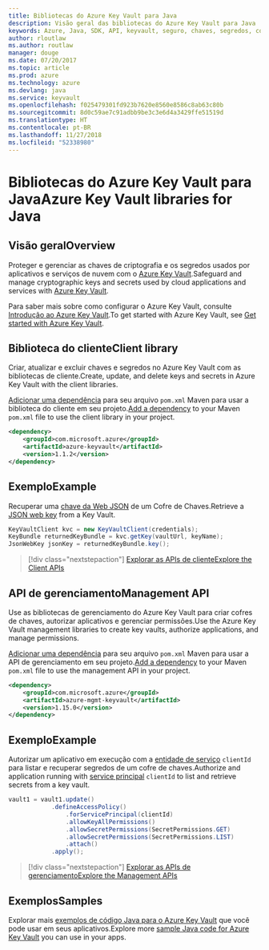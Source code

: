 ```yaml
---
title: Bibliotecas do Azure Key Vault para Java
description: Visão geral das bibliotecas do Azure Key Vault para Java
keywords: Azure, Java, SDK, API, keyvault, seguro, chaves, segredos, cofre
author: rloutlaw
ms.author: routlaw
manager: douge
ms.date: 07/20/2017
ms.topic: article
ms.prod: azure
ms.technology: azure
ms.devlang: java
ms.service: keyvault
ms.openlocfilehash: f025479301fd923b7620e8560e8586c8ab63c80b
ms.sourcegitcommit: 8d0c59ae7c91adbb9be3c3e6d4a3429ffe51519d
ms.translationtype: HT
ms.contentlocale: pt-BR
ms.lasthandoff: 11/27/2018
ms.locfileid: "52338980"
---
```

# <a name="azure-key-vault-libraries-for-java"></a><span data-ttu-id="c98d0-104">Bibliotecas do Azure Key Vault para Java</span><span class="sxs-lookup"><span data-stu-id="c98d0-104">Azure Key Vault libraries for Java</span></span>

## <a name="overview"></a><span data-ttu-id="c98d0-105">Visão geral</span><span class="sxs-lookup"><span data-stu-id="c98d0-105">Overview</span></span>

<span data-ttu-id="c98d0-106">Proteger e gerenciar as chaves de criptografia e os segredos usados por aplicativos e serviços de nuvem com o [Azure Key Vault](/azure/key-vault/).</span><span class="sxs-lookup"><span data-stu-id="c98d0-106">Safeguard and manage cryptographic keys and secrets used by cloud applications and services with [Azure Key Vault](/azure/key-vault/).</span></span>

<span data-ttu-id="c98d0-107">Para saber mais sobre como configurar o Azure Key Vault, consulte [Introdução ao Azure Key Vault](/azure/key-vault/key-vault-get-started).</span><span class="sxs-lookup"><span data-stu-id="c98d0-107">To get started with Azure Key Vault, see [Get started with Azure Key Vault](/azure/key-vault/key-vault-get-started).</span></span>

## <a name="client-library"></a><span data-ttu-id="c98d0-108">Biblioteca do cliente</span><span class="sxs-lookup"><span data-stu-id="c98d0-108">Client library</span></span>

<span data-ttu-id="c98d0-109">Criar, atualizar e excluir chaves e segredos no Azure Key Vault com as bibliotecas de cliente.</span><span class="sxs-lookup"><span data-stu-id="c98d0-109">Create, update, and delete keys and secrets in Azure Key Vault with the client libraries.</span></span>

<span data-ttu-id="c98d0-110">[Adicionar uma dependência](https://maven.apache.org/guides/getting-started/index.html#How_do_I_use_external_dependencies) para seu arquivo `pom.xml` Maven para usar a biblioteca do cliente em seu projeto.</span><span class="sxs-lookup"><span data-stu-id="c98d0-110">[Add a dependency](https://maven.apache.org/guides/getting-started/index.html#How_do_I_use_external_dependencies) to your Maven `pom.xml` file to use the client library in your project.</span></span>  

```XML
<dependency>
    <groupId>com.microsoft.azure</groupId>
    <artifactId>azure-keyvault</artifactId>
    <version>1.1.2</version>
</dependency>
```   

## <a name="example"></a><span data-ttu-id="c98d0-111">Exemplo</span><span class="sxs-lookup"><span data-stu-id="c98d0-111">Example</span></span>

<span data-ttu-id="c98d0-112">Recuperar uma [chave da Web JSON](https://tools.ietf.org/html/draft-ietf-jose-json-web-key-18) de um Cofre de Chaves.</span><span class="sxs-lookup"><span data-stu-id="c98d0-112">Retrieve a [JSON web key](https://tools.ietf.org/html/draft-ietf-jose-json-web-key-18) from a Key Vault.</span></span>

```java
KeyVaultClient kvc = new KeyVaultClient(credentials);
KeyBundle returnedKeyBundle = kvc.getKey(vaultUrl, keyName);
JsonWebKey jsonKey = returnedKeyBundle.key();
```

> [!div class="nextstepaction"]
> [<span data-ttu-id="c98d0-113">Explorar as APIs de cliente</span><span class="sxs-lookup"><span data-stu-id="c98d0-113">Explore the Client APIs</span></span>](/java/api/overview/azure/keyvault/client)


## <a name="management-api"></a><span data-ttu-id="c98d0-114">API de gerenciamento</span><span class="sxs-lookup"><span data-stu-id="c98d0-114">Management API</span></span>

<span data-ttu-id="c98d0-115">Use as bibliotecas de gerenciamento do Azure Key Vault para criar cofres de chaves, autorizar aplicativos e gerenciar permissões.</span><span class="sxs-lookup"><span data-stu-id="c98d0-115">Use the Azure Key Vault management libraries to create key vaults, authorize applications, and manage permissions.</span></span> 

<span data-ttu-id="c98d0-116">[Adicionar uma dependência](https://maven.apache.org/guides/getting-started/index.html#How_do_I_use_external_dependencies) para seu arquivo `pom.xml` Maven para usar a API de gerenciamento em seu projeto.</span><span class="sxs-lookup"><span data-stu-id="c98d0-116">[Add a dependency](https://maven.apache.org/guides/getting-started/index.html#How_do_I_use_external_dependencies) to your Maven `pom.xml` file to use the management API in your project.</span></span>  

```XML
<dependency>
    <groupId>com.microsoft.azure</groupId>
    <artifactId>azure-mgmt-keyvault</artifactId>
    <version>1.15.0</version>
</dependency>
```

## <a name="example"></a><span data-ttu-id="c98d0-117">Exemplo</span><span class="sxs-lookup"><span data-stu-id="c98d0-117">Example</span></span>

<span data-ttu-id="c98d0-118">Autorizar um aplicativo em execução com a [entidade de serviço](/azure/azure-resource-manager/resource-group-create-service-principal-portal) `clientId` para listar e recuperar segredos de um cofre de chaves.</span><span class="sxs-lookup"><span data-stu-id="c98d0-118">Authorize and application running with [service principal](/azure/azure-resource-manager/resource-group-create-service-principal-portal) `clientId` to list and retrieve secrets from a key vault.</span></span> 

```java
vault1 = vault1.update()
            .defineAccessPolicy()
                .forServicePrincipal(clientId)
                .allowKeyAllPermissions()
                .allowSecretPermissions(SecretPermissions.GET)
                .allowSecretPermissions(SecretPermissions.LIST)
                .attach()
            .apply();
```

> [!div class="nextstepaction"]
> [<span data-ttu-id="c98d0-119">Explorar as APIs de gerenciamento</span><span class="sxs-lookup"><span data-stu-id="c98d0-119">Explore the Management APIs</span></span>](/java/api/overview/azure/keyvault/management)


## <a name="samples"></a><span data-ttu-id="c98d0-120">Exemplos</span><span class="sxs-lookup"><span data-stu-id="c98d0-120">Samples</span></span>

<span data-ttu-id="c98d0-121">Explorar mais [exemplos de código Java para o Azure Key Vault](https://azure.microsoft.com/resources/samples/?platform=java&term=key+vault) que você pode usar em seus aplicativos.</span><span class="sxs-lookup"><span data-stu-id="c98d0-121">Explore more [sample Java code for Azure Key Vault](https://azure.microsoft.com/resources/samples/?platform=java&term=key+vault) you can use in your apps.</span></span>
